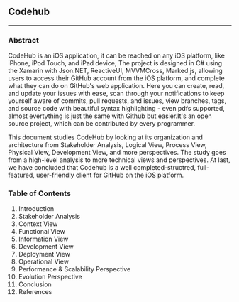 ## Codehub
------
### Abstract

CodeHub is an iOS application, it can be reached on any iOS platform, like iPhone, iPod Touch, and iPad device, The project is designed in C# using the Xamarin with Json.NET, ReactiveUI, MVVMCross, Marked.js, allowing users to access their GitHub account from the iOS platform, and complete what they can do on GitHub's web application. Here you can create, read, and update your issues with ease, scan through your notifications to keep yourself aware of commits, pull requests, and issues, view branches, tags, and source code with beautiful syntax highlighting - even pdfs supported, almost evertything is just the same with Github but easier.It's an open source project, which can be contributed by every programmer. 

This document studies CodeHub by looking at its organization and architecture from Stakeholder Analysis, Logical View, Process View, Physical View, Development View, and more perspectives. The study goes from a high-level analysis to more technical views and perspectives. At last, we have concluded that Codehub is a well completed-structred, full-featured, user-friendly client for GitHub on the iOS platform.

### Table of Contents
1. Introduction
2. Stakeholder Analysis
3. Context View
4. Functional View
5. Information View
6. Development View
7. Deployment View
8. Operational View
9. Performance & Scalability Perspective
10. Evolution Perspective
11. Conclusion
12. References
